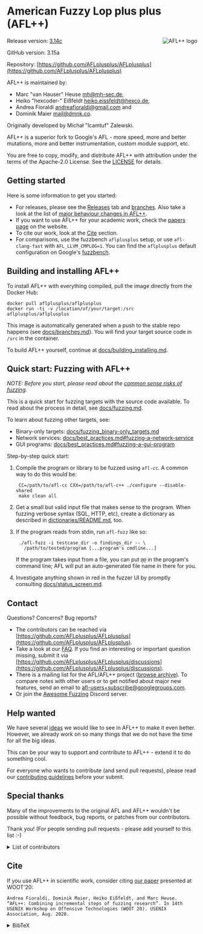 # American Fuzzy Lop plus plus (AFL++)

<img align="right" src="https://raw.githubusercontent.com/andreafioraldi/AFLplusplus-website/master/static/logo_256x256.png" alt="AFL++ logo">

Release version: [3.14c](https://github.com/AFLplusplus/AFLplusplus/releases)

GitHub version: 3.15a

Repository: [https://github.com/AFLplusplus/AFLplusplus](https://github.com/AFLplusplus/AFLplusplus)

AFL++ is maintained by:

* Marc "van Hauser" Heuse <mh@mh-sec.de>,
* Heiko "hexcoder-" Eißfeldt <heiko.eissfeldt@hexco.de>,
* Andrea Fioraldi <andreafioraldi@gmail.com> and
* Dominik Maier <mail@dmnk.co>.

Originally developed by Michał "lcamtuf" Zalewski.

AFL++ is a superior fork to Google's AFL - more speed, more and better mutations, more and better instrumentation, custom module support, etc.

You are free to copy, modify, and distribute AFL++ with attribution under the terms of the Apache-2.0 License. See the [LICENSE](LICENSE) for details.

## Getting started

Here is some information to get you started:

* For releases, please see the [Releases](https://github.com/AFLplusplus/AFLplusplus/releases) tab and [branches](docs/branches.md). Also take a look at the list of [major behaviour changes in AFL++](docs/behaviour_changes.md).
* If you want to use AFL++ for your academic work, check the [papers page](https://aflplus.plus/papers/) on the website.
* To cite our work, look at the [Cite](#cite) section.
* For comparisons, use the fuzzbench `aflplusplus` setup, or use `afl-clang-fast` with `AFL_LLVM_CMPLOG=1`. You can find the `aflplusplus` default configuration on Google's [fuzzbench](https://github.com/google/fuzzbench/tree/master/fuzzers/aflplusplus).

## Building and installing AFL++

To install AFL++ with everything compiled, pull the image directly from the Docker Hub:

```shell
docker pull aflplusplus/aflplusplus
docker run -ti -v /location/of/your/target:/src aflplusplus/aflplusplus
```

This image is automatically generated when a push to the stable repo happens (see [docs/branches.md](docs/branches.md)).
You will find your target source code in `/src` in the container.

To build AFL++ yourself, continue at [docs/building_installing.md](docs/building_installing.md).

## Quick start: Fuzzing with AFL++

*NOTE: Before you start, please read about the [common sense risks of fuzzing](docs/common_sense_risks.md).*

This is a quick start for fuzzing targets with the source code available.
To read about the process in detail, see [docs/fuzzing.md](docs/fuzzing.md).

To learn about fuzzing other targets, see:
* Binary-only targets: [docs/fuzzing_binary-only_targets.md](docs/fuzzing_binary-only_targets.md)
* Network services: [docs/best_practices.md#fuzzing-a-network-service](docs/best_practices.md#fuzzing-a-network-service)
* GUI programs: [docs/best_practices.md#fuzzing-a-gui-program](docs/best_practices.md#fuzzing-a-gui-program)

Step-by-step quick start:

1. Compile the program or library to be fuzzed using `afl-cc`.
A common way to do this would be:

        CC=/path/to/afl-cc CXX=/path/to/afl-c++ ./configure --disable-shared
        make clean all

2. Get a small but valid input file that makes sense to the program.
When fuzzing verbose syntax (SQL, HTTP, etc), create a dictionary as described in [dictionaries/README.md](../dictionaries/README.md), too.

3. If the program reads from stdin, run `afl-fuzz` like so:

        ./afl-fuzz -i testcase_dir -o findings_dir -- \
          /path/to/tested/program [...program's cmdline...]

   If the program takes input from a file, you can put `@@` in the program's command line; AFL will put an auto-generated file name in there for you.

4. Investigate anything shown in red in the fuzzer UI by promptly consulting [docs/status_screen.md](docs/status_screen.md).

## Contact

Questions? Concerns? Bug reports?

* The contributors can be reached via [https://github.com/AFLplusplus/AFLplusplus](https://github.com/AFLplusplus/AFLplusplus).
* Take a look at our [FAQ](docs/faq.md). If you find an interesting or important question missing, submit it via
[https://github.com/AFLplusplus/AFLplusplus/discussions](https://github.com/AFLplusplus/AFLplusplus/discussions).
* There is a mailing list for the AFL/AFL++ project ([browse archive](https://groups.google.com/group/afl-users)). To compare notes with other users or to get notified about major new features, send an email to <afl-users+subscribe@googlegroups.com>.
* Or join the [Awesome Fuzzing](https://discord.gg/gCraWct) Discord server.

## Help wanted

We have several [ideas](docs/ideas.md) we would like to see in AFL++ to make it even better.
However, we already work on so many things that we do not have the time for all the big ideas.

This can be your way to support and contribute to AFL++ - extend it to do something cool.

For everyone who wants to contribute (and send pull requests), please read our [contributing guidelines](CONTRIBUTING.md) before your submit.

## Special thanks

Many of the improvements to the original AFL and AFL++ wouldn't be possible without feedback, bug reports, or patches from our contributors.

Thank you!
(For people sending pull requests - please add yourself to this list :-)

<details>

  <summary>List of contributors</summary>

  ```
    Jann Horn                             Hanno Boeck
    Felix Groebert                        Jakub Wilk
    Richard W. M. Jones                   Alexander Cherepanov
    Tom Ritter                            Hovik Manucharyan
    Sebastian Roschke                     Eberhard Mattes
    Padraig Brady                         Ben Laurie
    @dronesec                             Luca Barbato
    Tobias Ospelt                         Thomas Jarosch
    Martin Carpenter                      Mudge Zatko
    Joe Zbiciak                           Ryan Govostes
    Michael Rash                          William Robinet
    Jonathan Gray                         Filipe Cabecinhas
    Nico Weber                            Jodie Cunningham
    Andrew Griffiths                      Parker Thompson
    Jonathan Neuschaefer                  Tyler Nighswander
    Ben Nagy                              Samir Aguiar
    Aidan Thornton                        Aleksandar Nikolich
    Sam Hakim                             Laszlo Szekeres
    David A. Wheeler                      Turo Lamminen
    Andreas Stieger                       Richard Godbee
    Louis Dassy                           teor2345
    Alex Moneger                          Dmitry Vyukov
    Keegan McAllister                     Kostya Serebryany
    Richo Healey                          Martijn Bogaard
    rc0r                                  Jonathan Foote
    Christian Holler                      Dominique Pelle
    Jacek Wielemborek                     Leo Barnes
    Jeremy Barnes                         Jeff Trull
    Guillaume Endignoux                   ilovezfs
    Daniel Godas-Lopez                    Franjo Ivancic
    Austin Seipp                          Daniel Komaromy
    Daniel Binderman                      Jonathan Metzman
    Vegard Nossum                         Jan Kneschke
    Kurt Roeckx                           Marcel Boehme
    Van-Thuan Pham                        Abhik Roychoudhury
    Joshua J. Drake                       Toby Hutton
    Rene Freingruber                      Sergey Davidoff
    Sami Liedes                           Craig Young
    Andrzej Jackowski                     Daniel Hodson
    Nathan Voss                           Dominik Maier
    Andrea Biondo                         Vincent Le Garrec
    Khaled Yakdan                         Kuang-che Wu
    Josephine Calliotte                   Konrad Welc
    Thomas Rooijakkers                    David Carlier
    Ruben ten Hove                        Joey Jiao
    fuzzah
  ```

</details>

## Cite

If you use AFL++ in scientific work, consider citing [our paper](https://www.usenix.org/conference/woot20/presentation/fioraldi) presented at WOOT'20:

    Andrea Fioraldi, Dominik Maier, Heiko Eißfeldt, and Marc Heuse. “AFL++: Combining incremental steps of fuzzing research”. In 14th USENIX Workshop on Offensive Technologies (WOOT 20). USENIX Association, Aug. 2020.

<details>

<summary>BibTeX</summary>

  ```bibtex
  @inproceedings {AFLplusplus-Woot20,
  author = {Andrea Fioraldi and Dominik Maier and Heiko Ei{\ss}feldt and Marc Heuse},
  title = {{AFL++}: Combining Incremental Steps of Fuzzing Research},
  booktitle = {14th {USENIX} Workshop on Offensive Technologies ({WOOT} 20)},
  year = {2020},
  publisher = {{USENIX} Association},
  month = aug,
  }
  ```

</details>